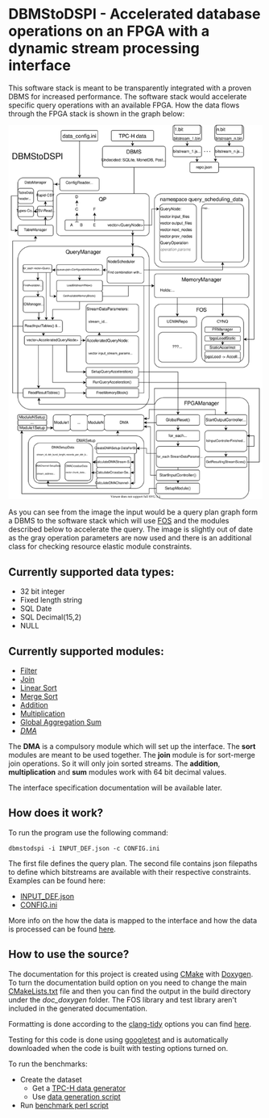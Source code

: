 # DBMStoDSPI - Accelerated database operations on an FPGA with a dynamic stream processing interface

This software stack is meant to be transparently integrated with a proven DBMS for increased performance. The software stack would accelerate specific query operations with an available FPGA. How the data flows through the FPGA stack is shown in the graph below:

![DBMStoDSPI source layout](./docs/DBMStoDSPI_graph.svg)

As you can see from the image the input would be a query plan graph form a DBMS to the software stack which will use [FOS](https://github.com/FPGA-Research-Manchester/fos) and the modules described below to accelerate the query. The image is slightly out of date as the gray operation parameters are now used and there is an additional class for checking resource elastic module constraints.

## Currently supported data types:

- 32 bit integer
- Fixed length string
- SQL Date
- SQL Decimal(15,2)
- NULL

## Currently supported modules:

- [Filter](https://docs.google.com/document/d/1aYy9Etr1Ixwe3E7jI4mP0RaP6_JUYoRPTvVph6-HNGM/view)
- [Join](https://docs.google.com/document/d/1r0RVhj606VpfFN-_qD-pGoYDA3DNoBDvr2w0ZUhhkLU/view)
- [Linear Sort](https://docs.google.com/document/d/1rDDLILdMLcuyK8YAFJgvJH6Eq8vFAtm5XBoBC7NX44E/view)
- [Merge Sort](https://docs.google.com/document/d/1PdNX-QX6q9c99VxUFVUgqroxa9sadZm0mU3asQ_sdqQ/view)
- [Addition](https://docs.google.com/document/d/1z2pN-B5mMqBWMHZfsHWlNOEh4y0oQSoJJaQwMiRgKD8/view)
- [Multiplication](https://docs.google.com/document/d/13FvDpvQOcqsJmrKadfZ0wl7sOHxVujxV2PWCQ0EDBH0/view)
- [Global Aggregation Sum](https://docs.google.com/document/d/17INhz4SAK0X97FyJYAxEcWI2qQLcixy8q_eU_KDbDEw/view)
- [*DMA*](https://docs.google.com/document/d/1cxJLcjkrTCrByOmtiYwsu4Ptbp78npZbajhQ878ixp0/view)

The **DMA** is a compulsory module which will set up the interface.
The **sort** modules are meant to be used together.
The **join** module is for sort-merge join operations. So it will only join sorted streams.
The **addition**, **multiplication** and **sum** modules work with 64 bit decimal values.

The interface specification documentation will be available later.

## How does it work?

To run the program use the following command:

```
dbmstodspi -i INPUT_DEF.json -c CONFIG.ini
```

The first file defines the query plan. The second file contains json filepaths to define which bitstreams are available with their respective constraints. Examples can be found here:

* [INPUT_DEF.json](./resources/input_defs/TPCH_Q19_SF01.json)
* [CONFIG.ini](./resources/config.ini)

More info on the how the data is mapped to the interface and how the data is processed can be found [here](./docs/README.md).

## How to use the source?

The documentation for this project is created using [CMake](https://cmake.org/cmake/help/latest/guide/tutorial/index.html) with [Doxygen](https://www.doxygen.nl/manual/starting.html). To turn the documentation build option on you need to change the main [CMakeLists.txt](./CMakeLists.txt) file and then you can find the output in the build directory under the *doc_doxygen* folder. The FOS library and test library aren't included in the generated documentation.

Formatting is done according to the [clang-tidy](https://clang.llvm.org/extra/clang-tidy/) options you can find [here](./.clang-tidy).

Testing for this code is done using [googletest](https://github.com/google/googletest) and is automatically downloaded when the code is built with testing options turned on.

To run the benchmarks: 

* Create the dataset 
  * Get a [TPC-H data generator](https://github.com/databricks/tpch-dbgen) 
  * Use [data generation script](./resources/benchmark/generate_data.sh)
* Run [benchmark perl script](./resources/benchmark/benchmark.pl)